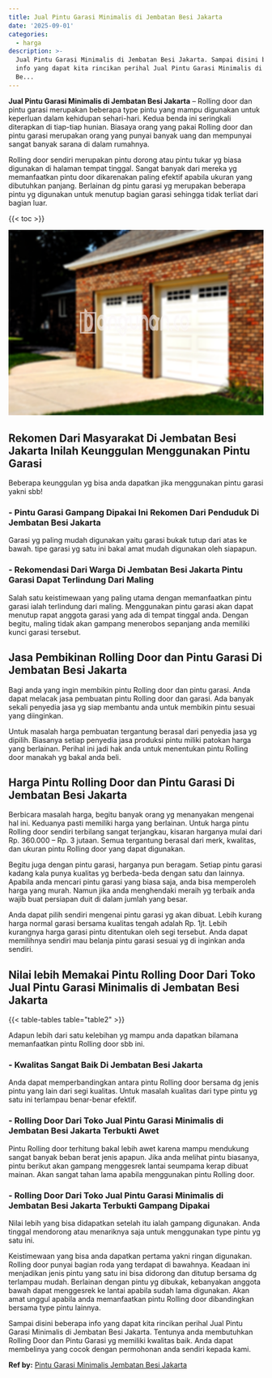 ```yaml
---
title: Jual Pintu Garasi Minimalis di Jembatan Besi Jakarta
date: '2025-09-01'
categories:
  - harga
description: >-
  Jual Pintu Garasi Minimalis di Jembatan Besi Jakarta. Sampai disini beberapa
  info yang dapat kita rincikan perihal Jual Pintu Garasi Minimalis di Jembatan
  Be...
---
```


**Jual Pintu Garasi Minimalis di Jembatan Besi Jakarta** – Rolling door dan pintu garasi merupakan beberapa type pintu yang mampu digunakan untuk keperluan dalam kehidupan sehari-hari. Kedua benda ini seringkali diterapkan di tiap-tiap hunian. Biasaya orang yang pakai Rolling door dan pintu garasi merupakan orang yang punyai banyak uang dan mempunyai sangat banyak sarana di dalam rumahnya.

Rolling door sendiri merupakan pintu dorong atau pintu tukar yg biasa digunakan di halaman tempat tinggal. Sangat banyak dari mereka yg memanfaatkan pintu door dikarenakan paling efektif apabila ukuran yang dibutuhkan panjang. Berlainan dg pintu garasi yg merupakan beberapa pintu yg digunakan untuk menutup bagian garasi sehingga tidak terliat dari bagian luar.

{{< toc >}}

![Jual Pintu Garasi Minimalis di Jembatan Besi Jakarta](/images/pintu-garasi-02.png)

## Rekomen Dari Masyarakat Di Jembatan Besi Jakarta Inilah Keunggulan Menggunakan Pintu Garasi

Beberapa keunggulan yg bisa anda dapatkan jika menggunakan pintu garasi yakni sbb!

### \- Pintu Garasi Gampang Dipakai Ini Rekomen Dari Penduduk Di Jembatan Besi Jakarta

Garasi yg paling mudah digunakan yaitu garasi bukak tutup dari atas ke bawah. tipe garasi yg satu ini bakal amat mudah digunakan oleh siapapun.

### \- Rekomendasi Dari Warga Di Jembatan Besi Jakarta Pintu Garasi Dapat Terlindung Dari Maling

Salah satu keistimewaan yang paling utama dengan memanfaatkan pintu garasi ialah terlindung dari maling. Menggunakan pintu garasi akan dapat menutup rapat anggota garasi yang ada di tempat tinggal anda. Dengan begitu, maling tidak akan gampang menerobos sepanjang anda memiliki kunci garasi tersebut.

## Jasa Pembikinan Rolling Door dan Pintu Garasi Di Jembatan Besi Jakarta

Bagi anda yang ingin membikin pintu Rolling door dan pintu garasi. Anda dapat melacak jasa pembuatan pintu Rolling door dan garasi. Ada banyak sekali penyedia jasa yg siap membantu anda untuk membikin pintu sesuai yang diinginkan.

Untuk masalah harga pembuatan tergantung berasal dari penyedia jasa yg dipilih. Biasanya setiap penyedia jasa produksi pintu miliki patokan harga yang berlainan. Perihal ini jadi hak anda untuk menentukan pintu Rolling door manakah yg bakal anda beli.

## Harga Pintu Rolling Door dan Pintu Garasi Di Jembatan Besi Jakarta

Berbicara masalah harga, begitu banyak orang yg menanyakan mengenai hal ini. Keduanya pasti memiliki harga yang berlainan. Untuk harga pintu Rolling door sendiri terbilang sangat terjangkau, kisaran harganya mulai dari Rp. 360.000 – Rp. 3 jutaan. Semua tergantung berasal dari merk, kwalitas, dan ukuran pintu Rolling door yang dapat digunakan.

Begitu juga dengan pintu garasi, harganya pun beragam. Setiap pintu garasi kadang kala punya kualitas yg berbeda-beda dengan satu dan lainnya. Apabila anda mencari pintu garasi yang biasa saja, anda bisa memperoleh harga yang murah. Namun jika anda menghendaki meraih yg terbaik anda wajib buat persiapan duit di dalam jumlah yang besar.

Anda dapat pilih sendiri mengenai pintu garasi yg akan dibuat. Lebih kurang harga normal garasi bersama kualitas tengah adalah Rp. 1jt. Lebih kurangnya harga garasi pintu ditentukan oleh segi tersebut. Anda dapat memilihnya sendiri mau belanja pintu garasi sesuai yg di inginkan anda sendiri.

## Nilai lebih Memakai Pintu Rolling Door Dari Toko Jual Pintu Garasi Minimalis di Jembatan Besi Jakarta

{{< table-tables table="table2" >}}

Adapun lebih dari satu kelebihan yg mampu anda dapatkan bilamana memanfaatkan pintu Rolling door sbb ini.

### \- Kwalitas Sangat Baik Di Jembatan Besi Jakarta

Anda dapat memperbandingkan antara pintu Rolling door bersama dg jenis pintu yang lain dari segi kualitas. Untuk masalah kualitas dari type pintu yg satu ini terlampau benar-benar efektif.

### \- Rolling Door Dari Toko Jual Pintu Garasi Minimalis di Jembatan Besi Jakarta Terbukti Awet

Pintu Rolling door terhitung bakal lebih awet karena mampu mendukung sangat banyak beban berat jenis apapun. Jika anda melihat pintu biasanya, pintu berikut akan gampang menggesrek lantai seumpama kerap dibuat mainan. Akan sangat tahan lama apabila menggunakan pintu Rolling door.

### \- Rolling Door Dari Toko Jual Pintu Garasi Minimalis di Jembatan Besi Jakarta Terbukti Gampang Dipakai

Nilai lebih yang bisa didapatkan setelah itu ialah gampang digunakan. Anda tinggal mendorong atau menariknya saja untuk menggunakan type pintu yg satu ini.

Keistimewaan yang bisa anda dapatkan pertama yakni ringan digunakan. Rolling door punyai bagian roda yang terdapat di bawahnya. Keadaan ini menjadikan jenis pintu yang satu ini bisa didorong dan ditutup bersama dg terlampau mudah. Berlainan dengan pintu yg dibukak, kebanyakan anggota bawah dapat menggesrek ke lantai apabila sudah lama digunakan. Akan amat unggul apabila anda memanfaatkan pintu Rolling door dibandingkan bersama type pintu lainnya.

Sampai disini beberapa info yang dapat kita rincikan perihal Jual Pintu Garasi Minimalis di Jembatan Besi Jakarta. Tentunya anda membutuhkan Rolling Door dan Pintu Garasi yg memiliki kwalitas baik. Anda dapat membelinya yang cocok dengan permohonan anda sendiri kepada kami.

**Ref by:** [Pintu Garasi Minimalis Jembatan Besi Jakarta](https://id.wikipedia.org/wiki/Pintu)
